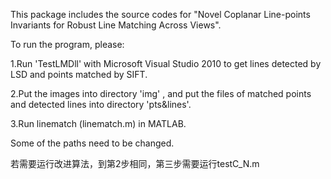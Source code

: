 This package includes the source codes for  "Novel Coplanar Line-points Invariants for Robust Line Matching Across Views". 

To run the program, please:

1.Run 'TestLMDll' with Microsoft Visual Studio 2010 to get lines detected by LSD and points matched by SIFT.

2.Put the images into directory 'img' , and put the files of matched points and detected lines into directory 'pts&lines'.
 
3.Run linematch (linematch.m) in MATLAB.

Some of the paths need to be changed.

若需要运行改进算法，到第2步相同，第三步需要运行testC_N.m
